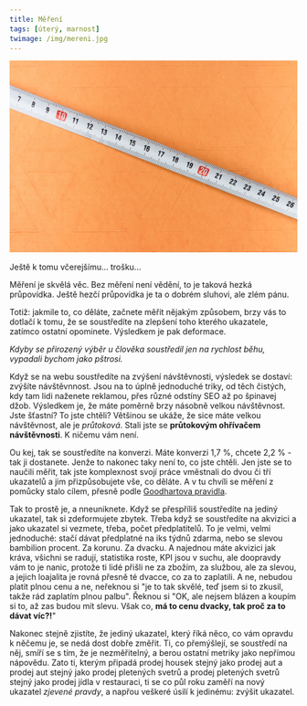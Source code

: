 ```yaml
---
title: Měření
tags: [úterý, marnost]
twimage: /img/mereni.jpg
---
```


![cover](/img/mereni.jpg)

Ještě k tomu včerejšímu... trošku...

Měření je skvělá věc. Bez měření není vědění, to je taková hezká průpovídka. Ještě hezčí průpovídka je ta o dobrém sluhovi, ale zlém pánu.

Totiž: jakmile to, co děláte, začnete měřit nějakým způsobem, brzy vás to dotlačí k tomu, že se soustředíte na zlepšení toho kterého ukazatele, zatímco ostatní opominete. Výsledkem je pak deformace. 

_Kdyby se přirozený výběr u člověka soustředil jen na rychlost běhu, vypadali bychom jako pštrosi._

Když se na webu soustředíte na zvýšení návštěvnosti, výsledek se dostaví: zvýšíte návštěvnnost. Jsou na to úplně jednoduché triky, od těch čistých, kdy tam lidi naženete reklamou, přes různé odstíny SEO až po špinavej džob. Výsledkem je, že máte poměrně brzy násobně velkou návštěvnost. Jste šťastní? To jste chtěli? Většinou se ukáže, že sice máte velkou návštěvnost, ale je _průtoková_. Stali jste se **průtokovým ohřívačem návštěvnosti**. K ničemu vám není.

Ou kej, tak se soustředíte na konverzi. Máte konverzi 1,7 %, chcete 2,2 % - tak ji dostanete. Jenže to nakonec taky není to, co jste chtěli. Jen jste se to naučili měřit, tak jste komplexnost svojí práce vměstnali do dvou či tří ukazatelů a jim přizpůsobujete vše, co děláte. A v tu chvíli se měření z pomůcky stalo cílem, přesně podle [Goodhartova pravidla](https://cs.wikipedia.org/wiki/Goodhartovo_pravidlo).

Tak to prostě je, a nneuniknete. Když se přespříliš soustředíte na jediný ukazatel, tak si zdeformujete zbytek. Třeba když se soustředíte na akvizici a jako ukazatel si vezmete, třeba, počet předplatitelů. To je velmi, velmi jednoduché: stačí dávat předplatné na iks týdnů zdarma, nebo se slevou bambilion procent. Za korunu. Za dvacku. A najednou máte akvizici jak kráva, všichni se radují, statistika roste, KPI jsou v suchu, ale doopravdy vám to je nanic, protože ti lidé přišli ne za zbožím, za službou, ale za slevou, a jejich loajalita je rovná přesně té dvacce, co za to zaplatili. A ne, nebudou platit plnou cenu a ne, neřeknou si "je to tak skvělé, teď jsem si to zkusil, takže rád zaplatím plnou palbu". Řeknou si "OK, ale nejsem blázen a koupím si to, až zas budou mít slevu. Však co, **má to cenu dvacky, tak proč za to dávat víc?!**"

Nakonec stejně zjistíte, že jediný ukazatel, který říká něco, co vám opravdu k něčemu je, se nedá dost dobře změřit. Ti, co přemýšlejí, se soustředí na něj, smíří se s tím, že je nezměřitelný, a berou ostatní metriky jako nepřímou nápovědu. Zato ti, kterým připadá prodej housek stejný jako prodej aut a prodej aut stejný jako prodej pletených svetrů a prodej pletených svetrů stejný jako prodej jídla v restauraci, ti se co půl roku zaměří na nový ukazatel _zjevené pravdy_, a napřou veškeré úsilí k jedinému: zvýšit ukazatel.